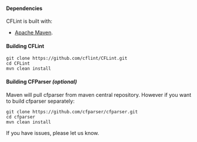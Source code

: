 #### Dependencies
CFLint is built with: 
* [Apache Maven](http://maven.apache.org/guides/getting-started/maven-in-five-minutes.html).
           

#### Building CFLint
```
git clone https://github.com/cflint/CFLint.git
cd CFLint
mvn clean install
```
	
#### Building CFParser *(optional)*
Maven will pull cfparser from maven central repository.  However if you want to build cfparser separately:
```
git clone https://github.com/cfparser/cfparser.git
cd cfparser
mvn clean install
```

If you have issues, please let us know.		

